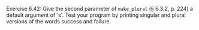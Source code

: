 Exercise 6.42: Give the second parameter of ```make_plural``` (§ 6.3.2, p.
224) a default argument of 's'. Test your program by printing singular and
plural versions of the words success and failure.